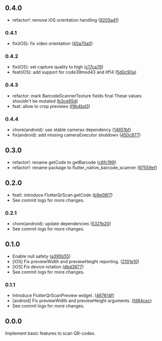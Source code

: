 ## 0.4.0

- refactor!: remove iOS orientation handling ([9205a41](https://github.com/cloudacy/flutter_native_barcode_scanner/commit/9205a4146b08aa651ddfebce91a60a1d8316d2a8))

### 0.4.1

- fix(iOS): fix video orientation ([40a70a0](https://github.com/cloudacy/flutter_native_barcode_scanner/commit/40a70a0420cfc0a5d44a47b3c5d089d1e7a7cddc))

### 0.4.2

- fix(iOS): set capture quality to high ([c17ca76](https://github.com/cloudacy/flutter_native_barcode_scanner/commit/c17ca76cb67f7b8cb05aff474fab428f03e61656))
- feat(iOS): add support for code39mod43 and itf14 ([5d0c90a](https://github.com/cloudacy/flutter_native_barcode_scanner/commit/5d0c90a62b940e4fc7cb5f0538dd552c9312b125))

### 0.4.3

- refactor: mark BarcodeScannerTexture fields final These values shouldn't be mutated ([b3ce65d](https://github.com/cloudacy/flutter_native_barcode_scanner/commit/b3ce65dc9287c340d81de79767944db5b947dbd4))
- feat: allow to crop previews ([f9b4bd3](https://github.com/cloudacy/flutter_native_barcode_scanner/commit/f9b4bd3134c77bd7cd848aef2b8b216c7c639e0a))

### 0.4.4

- chore(android): use stable camerax dependency ([14651bf](https://github.com/cloudacy/flutter_native_barcode_scanner/commit/14651bf83e02a021941769cf96de01ebc1cc74ff))
- fix(android): add missing cameraExecutor shutdown ([450c877](https://github.com/cloudacy/flutter_native_barcode_scanner/commit/450c877a72b209775b2f1d9860aaa8dc83cc322c))

## 0.3.0

- refactor!: rename getCode to getBarcode ([c6fc199](https://github.com/cloudacy/flutter_native_barcode_scanner/commit/c6fc199fd024c51a80bc69bc7346e23624c86221))
- refactor!: rename package to flutter_native_barcode_scanner ([97559ef](https://github.com/cloudacy/flutter_native_barcode_scanner/commit/97559eff8cb828d9bc63fc13be86a4f919799d21))

## 0.2.0

- feat!: introduce FlutterQrScan.getCode ([b9e08f7](https://github.com/cloudacy/flutter_qr_scan/commit/b9e08f7dc9fea78b74cff142659af89ad0be4f00))
- See commit logs for more changes.

### 0.2.1

- chore(android): update dependencies ([5321b20](https://github.com/cloudacy/flutter_qr_scan/commit/5321b20dd391a61b9634d050b7d0cbe08cd3b854))
- See commit logs for more changes.

## 0.1.0

- Enable null safety ([a395b55](https://github.com/cloudacy/flutter_qr_scan/commit/a395b55ce53ac10aa15dacac00abaa3578d8d4dd))
- [iOS] Fix previewWidth and previewHeight reporting. ([2101e10](https://github.com/cloudacy/flutter_qr_scan/commit/2101e1089d4d4b28d5cdf5aa4a65e0f156cf2885))
- [iOS] Fix device rotation ([dbd3677](https://github.com/cloudacy/flutter_qr_scan/commit/dbd367779515e7af86294b46ebefaaeca46d726d))
- See commit logs for more changes.

### 0.1.1

- Introduce FlutterQrScanPreview widget. ([467614f](https://github.com/cloudacy/flutter_qr_scan/commit/467614f15d2466d488688af9a12a67cec18ac5c7))
- [android] Fix previewWidth and previewHeight arguments. ([fd94cec](https://github.com/cloudacy/flutter_qr_scan/commit/fd94cec6744337586f3620f640bb28148e8e1ca8))
- See commit logs for more changes.

## 0.0.0

Implement basic features to scan QR-codes.
